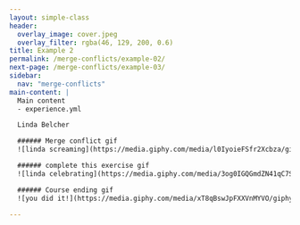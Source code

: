 ```yaml
---
layout: simple-class
header:
  overlay_image: cover.jpeg
  overlay_filter: rgba(46, 129, 200, 0.6)
title: Example 2
permalink: /merge-conflicts/example-02/
next-page: /merge-conflicts/example-03/
sidebar:
  nav: "merge-conflicts"
main-content: |
  Main content
  - experience.yml

  Linda Belcher

  ###### Merge conflict gif
  ![linda screaming](https://media.giphy.com/media/l0IyoieFSfr2Xcbza/giphy.gif)

  ###### complete this exercise gif
  ![linda celebrating](https://media.giphy.com/media/3og0IGQGmdZN41qC7S/giphy.gif)

  ###### Course ending gif
  ![you did it!](https://media.giphy.com/media/xT8qBswJpFXXVnMYVO/giphy.gif)

---
```

